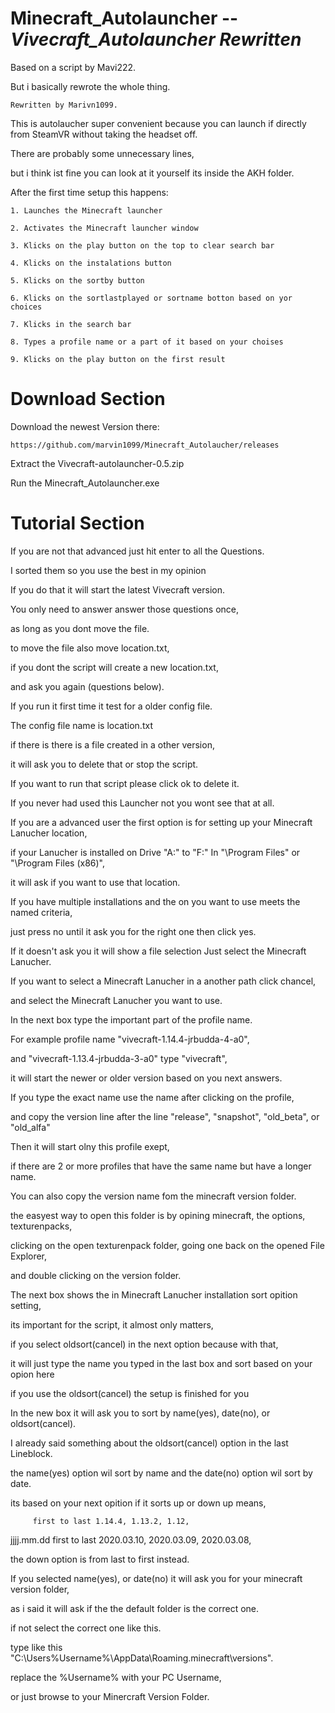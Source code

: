 # Minecraft_Autolauncher -- *Vivecraft_Autolauncher Rewritten*
Based on a script by Mavi222.	

But i basically rewrote the whole thing.	

	Rewritten by Marivn1099.
	

This is autolaucher super convenient because you can launch if directly from SteamVR without taking the headset off.	

There are probably some unnecessary lines, 	

but i think ist fine you can look at it yourself its inside the AKH folder.	


After the first time setup this happens:	

	1. Launches the Minecraft launcher
	
	2. Activates the Minecraft launcher window
	
	3. Klicks on the play button on the top to clear search bar
	
	4. Klicks on the instalations button
	
	5. Klicks on the sortby button
	
	6. Klicks on the sortlastplayed or sortname botton based on yor choices
	
	7. Klicks in the search bar
	
	8. Types a profile name or a part of it based on your choises 
	
	9. Klicks on the play button on the first result
	

# Download Section

Download the newest Version there:

	https://github.com/marvin1099/Minecraft_Autolaucher/releases
	
Extract the Vivecraft-autolauncher-0.5.zip

Run the Minecraft_Autolauncher.exe

# Tutorial Section

If you are not that advanced just hit enter to all the Questions.

I sorted them so you use the best in my opinion

If you do that it will start the latest Vivecraft version.

You only need to answer answer those questions once,

as long as you dont move the file.

to move the file also move location.txt,

if you dont the script will create a new location.txt,

and ask you again (questions below).



If you run it first time it test for a older config file.

The config file name is location.txt 

if there is there is a file created in a other version,

it will ask you to delete that or stop the script.

If you want to run that script please click ok to delete it.

If you never had used this Launcher not you wont see that at all.



If you are a advanced user the first option is for setting up your Minecraft Lanucher location,

if your Lanucher is installed on Drive "A:\" to "F:\" In "\Program Files" or "\Program Files (x86)",

it will ask if you want to use that location.

If you have multiple installations and the on you want to use meets the named criteria,

just press no until it ask you for the right one then click yes.

If it doesn't ask you it will show a file selection Just select the Minecraft Lanucher.

If you want to select a Minecraft Lanucher in a another path click chancel,

and select the Minecraft Lanucher you want to use.



In the next box type the important part of the profile name.

For example profile name "vivecraft-1.14.4-jrbudda-4-a0",

and "vivecraft-1.13.4-jrbudda-3-a0" type "vivecraft",

it will start the newer or older version based on you next answers.

If you type the exact name use the name after clicking on the profile,

and copy the version line after the line "release", "snapshot", "old_beta", or "old_alfa"

Then it will start olny this profile exept,

if there are 2 or more profiles that have the same name but have a longer name.

You can also copy the version name fom the minecraft version folder.

the easyest way to open this folder is by opining minecraft, the options, texturenpacks,

clicking on the open texturenpack folder, going one back on the opened File Explorer,

and double clicking on the version folder.



The next box shows the in Minecraft Lanucher installation sort opition setting,

its important for the script, it almost only matters,

if you select oldsort(cancel) in the next option because with that,

it will just type the name you typed in the last box and sort based on your opion here

if you use the oldsort(cancel) the setup is finished for you



In the new box it will ask you to sort by name(yes), date(no), or oldsort(cancel).

I already said something about the oldsort(cancel) option in the last Lineblock.

the name(yes) option wil sort by name and the date(no) option wil sort by date.

its based on your next opition if it sorts up or down up means,

	     first to last 1.14.4, 1.13.2, 1.12,
	     
jjjj.mm.dd   first to last 2020.03.10, 2020.03.09, 2020.03.08,

the down option is from last to first instead.



If you selected name(yes), or date(no) it will ask you for your minecraft version folder,

as i said it will ask if the the default folder is the correct one.

if not select the correct one like this.

type like this "C:\Users\%Username%\AppData\Roaming\.minecraft\versions".

replace the %Username% with your PC Username,

or just browse to your Minercraft Version Folder.

